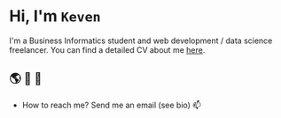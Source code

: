 #  Hi, I'm `Keven` 

I'm a Business Informatics student and web development / data science freelancer. You can find a detailed CV about me [here](https://kequach.github.io/).

## 🌎 💬 🌱
- How to reach me? Send me an email (see bio) 📫 
<!--
**kequach/kequach** is a ✨ _special_ ✨ repository because its `README.md` (this file) appears on your GitHub profile.

Here are some ideas to get you started:

- 🔭 I’m currently working on ...
- 🌱 I’m currently learning ...
- 👯 I’m looking to collaborate on ...
- 🤔 I’m looking for help with ...
- 💬 Ask me about ...
- 📫 How to reach me: ...
- 😄 Pronouns: ...
- ⚡ Fun fact: ...
-->
